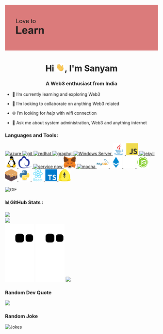 ![Header](https://github.com/0xSanyam/0xSanyam/blob/main/assets/header.png)

<h1 align="center">Hi <img src="https://github.com/0xSanyam/0xSanyam/blob/main/assets/Hi.gif" width="28">, I'm Sanyam</h1>
<h3 align="center">A Web3 enthusiast from India</h3>

- 🌱 I’m currently learning and exploring Web3

- 👯 I’m looking to collaborate on anything Web3 related

- 🌐 I’m looking for *help* with wifi connection

- 💬 Ask me about system administration, Web3 and anything internet


<h3 align="left">Languages and Tools:</h3>
<p align="left"> <a href="https://azure.microsoft.com/en-in/" target="_blank" rel="noreferrer"> <img src="https://www.vectorlogo.zone/logos/microsoft_azure/microsoft_azure-icon.svg" alt="azure" width="40" height="40"/> </a> <a href="https://git-scm.com/" target="_blank" rel="noreferrer"> <img src="https://www.vectorlogo.zone/logos/git-scm/git-scm-icon.svg" alt="git" width="40" height="40"/> </a> <a href="https://www.redhat.com/en" target="_blank" rel="noreferrer"> <img src="https://www.vectorlogo.zone/logos/redhat/redhat-icon.svg" alt="redhat" width="40" height="40"/> <a href="https://graphql.org" target="_blank" rel="noreferrer"> <img src="https://www.vectorlogo.zone/logos/graphql/graphql-icon.svg" alt="graphql" width="40" height="40"/> </a> <a href="https://www.microsoft.com/en-us/windows-server" target="_blank" rel="noreferrer"> <img src="https://upload.wikimedia.org/wikipedia/commons/thumb/6/61/Own_windows_logo_server.svg/134px-Own_windows_logo_server.svg.png?20150630073843" alt="Windows Server" width="40" height="40"/> <a href="https://www.java.com" target="_blank" rel="noreferrer"> <img src="https://raw.githubusercontent.com/devicons/devicon/master/icons/java/java-original.svg" alt="java" width="40" height="40"/> </a> <a href="https://developer.mozilla.org/en-US/docs/Web/JavaScript" target="_blank" rel="noreferrer"> <img src="https://raw.githubusercontent.com/devicons/devicon/master/icons/javascript/javascript-original.svg" alt="javascript" width="40" height="40"/> </a> <a href="https://jekyllrb.com/" target="_blank" rel="noreferrer"> <img src="https://www.vectorlogo.zone/logos/jekyllrb/jekyllrb-icon.svg" alt="jekyll" width="40" height="40"/> </a> </a> <a href="https://www.linux.org/" target="_blank" rel="noreferrer"> <img src="https://raw.githubusercontent.com/devicons/devicon/master/icons/linux/linux-original.svg" alt="linux" width="40" height="40"/> <a href="https://ethers.io/" target="_blank" rel="noreferrer"> <img src="https://github.com/0xSanyam/0xSanyam/blob/main/assets/ethers.svg" alt="ethers.js" width="45" height="40"/> </a> <a href="https://www.servicenow.com/" target="_blank" rel="noreferrer"> <img src="https://www.vectorlogo.zone/logos/servicenow/servicenow-icon.svg" alt="service now" width="40" height="40"/> </a> <a href="https://metamask.io/" target="_blank" rel="noreferrer"> <img src="https://github.com/0xSanyam/0xSanyam/blob/main/assets/metamask.svg" alt="metamask" width="40" height="40"/> </a> <a href="https://mochajs.org" target="_blank" rel="noreferrer"> <img src="https://www.vectorlogo.zone/logos/mochajs/mochajs-icon.svg" alt="mocha" width="40" height="40"/> </a> <a href="https://www.mysql.com/" target="_blank" rel="noreferrer"> <img src="https://raw.githubusercontent.com/devicons/devicon/master/icons/mysql/mysql-original-wordmark.svg" alt="mysql" width="40" height="40"/> </a> <a href="https://soliditylang.org/" target="_blank" rel="noreferrer"> <img src="https://github.com/0xSanyam/0xSanyam/blob/main/assets/solidity.svg" alt="solidity" width="40" height="40" /> <a href="https://nextjs.org/" target="_blank" rel="noreferrer"> <picture> <source media="(prefers-color-scheme: dark)" srcset="https://github.com/0xSanyam/0xSanyam/blob/main/assets/nextjs.dark.svg"> <source media="(prefers-color-scheme: light)" srcset="https://github.com/0xSanyam/0xSanyam/blob/main/assets/nextjs-light.svg"> <img alt="Next.js for dark and light modes" src="https://github.com/0xSanyam/0xSanyam/blob/main/assets/nextjs.dark.svg" width="40" height="40"> </picture> </a> <a href="https://nodejs.org" target="_blank" rel="noreferrer"> <img src="https://github.com/0xSanyam/0xSanyam/blob/main/assets/nodejs.svg" alt="nodejs" width="40" height="40" /> </a> <a href="https://trufflesuite.com/ganache/" target="_blank" rel="noreferrer"> <img src="https://github.com/0xSanyam/0xSanyam/blob/main/assets/ganache.svg" alt="ganache" width="40" height="40" /> </a> <a href="https://www.python.org" target="_blank" rel="noreferrer"> <img src="https://raw.githubusercontent.com/devicons/devicon/master/icons/python/python-original.svg" alt="python" width="40" height="40"/> </a> <a href="https://reactjs.org/" target="_blank" rel="noreferrer"> <img src="https://raw.githubusercontent.com/devicons/devicon/master/icons/react/react-original-wordmark.svg" alt="react" width="40" height="40"/> </a> <a href="https://www.typescriptlang.org/" target="_blank" rel="noreferrer"> <img src="https://raw.githubusercontent.com/devicons/devicon/master/icons/typescript/typescript-original.svg" alt="typescript" width="40" height="40"/> </a> <a href="https://hardhat.org/" target="_blank" rel="noreferrer"> <img src="https://github.com/0xSanyam/0xSanyam/blob/main/assets/hardhat-icon.svg" alt="hardhat" width="40" height="40" /> </a> </p>

<img align="center" alt="GIF" src="https://media.giphy.com/media/hrSFdM4rg8VFpXyz2m/giphy.gif" />

### 📊GitHub Stats :
![](https://github-readme-stats.vercel.app/api?username=0xSanyam&theme=radical&hide_border=false&include_all_commits=false&count_private=true)<br/>
![](https://github-readme-streak-stats.herokuapp.com/?user=0xSanyam&theme=radical&hide_border=false)<br/>
![GitHub Snake Light](https://github.com/0xSanyam/0xSanyam/blob/output/github-contribution-grid-snake.svg#gh-light-mode-only)
![GitHub Snake Dark](https://github.com/0xSanyam/0xSanyam/blob/output/github-contribution-grid-snake.svg#gh-dark-mode-only)
![](https://github-readme-stats.vercel.app/api/top-langs/?username=0xSanyam&theme=radical&hide_border=false&include_all_commits=false&count_private=true&layout=compact)

### Random Dev Quote
![](https://quotes-github-readme.vercel.app/api?type=horizontal&theme=gruvbox) 
### Random Joke
<img src="https://readme-jokes.vercel.app/api" alt="Jokes" width="512px"/>
